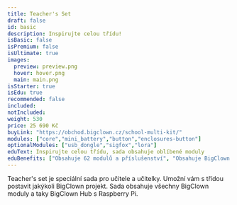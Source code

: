 ```yaml
---
title: Teacher's Set
draft: false
id: basic
description: Inspirujte celou třídu!
isBasic: false
isPremium: false
isUltimate: true
images:
  preview: preview.png
  hover: hover.png
  main: main.png
isStarter: true
isEdu: true
recommended: false
included:
notIncluded:
weight: 530
price: 25 690 Kč
buyLink: "https://obchod.bigclown.cz/school-multi-kit/"
modules: ["core","mini_battery","button","enclosures-button"]
optionalModules: ["usb_dongle","sigfox","lora"]
eduText: Inspirujte celou třídu, sada obsahuje oblíbené moduly
eduBenefits: ["Obsahuje 62 modulů a příslušenství", "Obsahuje BigClown Hub","Postavíte libovolný BigClown projekt","Objednejte nyní, zaplaťte na konci roku"]
---
```


Teacher's set je speciální sada pro učitele a učitelky. Umožní vám s třídou postavit jakýkoli BigClown projekt. Sada obsahuje všechny BigClown moduly a taky BigClown Hub s Raspberry Pi.
